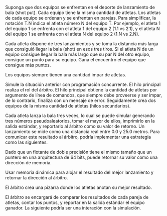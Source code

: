 Suponga que dos equipos se enfrentan en el deporte de lanzamiento de bala 
(shot put). Cada equipo tiene la misma cantidad de atletas. Los atletas de cada 
equipo se ordenan y se enfrentan en parejas. Para simplificar, la notación T.N 
indica el atleta número N del equipo T. Por ejemplo, el atleta 1 del equipo 1 
se enfrenta con el atleta 1 del equipo 2 (1.1 vs 2.1), y el atleta N del equipo 
1 se enfrenta con el atleta N del equipo 2 (1.N vs 2.N).

Cada atleta dispone de tres lanzamientos y se toma la distancia más larga que 
consiguió llegar la bala (shot) en esos tres tiros. Si el atleta N de un equipo 
consigue llegar la bala más largo que su par N del otro equipo, consigue un 
punto para su equipo. Gana el encuentro el equipo que consigue más puntos. 

Los equipos siempre tienen una cantidad impar de atletas.

Simule la situación anterior con programación concurrente. El hilo principal 
realiza el rol del árbitro. El hilo principal obtiene la cantidad de atletas 
por argumento de línea de comandos, que siempre debe proveerse y ser impar, de 
lo contrario, finaliza con un mensaje de error. Seguidamente crea dos equipos de 
la misma cantidad de atletas (hilos secundarios).

Cada atleta lanza la bala tres veces, lo cual se puede simular generando tres 
números pseudoaleatorios, tomar el mayor de ellos, imprimirlo en la salida 
estándar, y reportarlo al árbitro como su valor de retorno. Un lanzamiento se 
mide como una distancia real entre 0.0 y 25.0 metros. Para comunicar este
 resultado al árbitro, podría implementar una estrategia como las siguientes.

Dado que un flotante de doble precisión tiene el mismo tamaño que un puntero en
 una arquitectura de 64 bits, puede retornar su valor como una dirección de 
 memoria.

Usar memoria dinámica para alojar el resultado del mejor lanzamiento y retornar 
la dirección al árbitro.

El árbitro crea una pizarra donde los atletas anotan su mejor resultado.

El árbitro se encargará de comparar los resultados de cada pareja de atletas, 
contar los puntos, y reportar en la salida estándar el equipo ganador.
La siguiente podría ser una interación con la simulación.